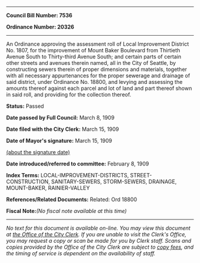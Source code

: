 

********

**Council Bill Number: 7536**
   
**Ordinance Number: 20326**
********

 An Ordinance approving the assessment roll of Local Improvement District No. 1807, for the improvement of Mount Baker Boulevard from Thirtieth Avenue South to Thirty-third Avenue South; and certain parts of certain other streets and avenues therein named, all in the City of Seattle, by constructing sewers therein of proper dimensions and materials, together with all necessary appurtenances for the proper sewerage and drainage of said district, under Ordinance No. 18800, and levying and assessing the amounts thereof against each parcel and lot of land and part thereof shown in said roll, and providing for the collection thereof.

**Status:** Passed
   
**Date passed by Full Council:** March 8, 1909
   
**Date filed with the City Clerk:** March 15, 1909
   
**Date of Mayor's signature:** March 15, 1909
   
[(about the signature date)](/~public/approvaldate.htm)
   
   
   
**Date introduced/referred to committee:** February 8, 1909
   
   
**Index Terms:** LOCAL-IMPROVEMENT-DISTRICTS, STREET-CONSTRUCTION, SANITARY-SEWERS, STORM-SEWERS, DRAINAGE, MOUNT-BAKER, RAINIER-VALLEY

**References/Related Documents:** Related: Ord 18800

**Fiscal Note:**_(No fiscal note available at this time)_
********

_No text for this document is available on-line. You may view this document at [the Office of the City Clerk](http://www.seattle.gov/leg/clerk/contactUs.htm). If you are unable to visit the Clerk's Office, you may request a copy or scan be made for you by Clerk staff. Scans and copies provided by the Office of the City Clerk are subject to [copy fees](http://clerk.seattle.gov/~public/clerkfees.htm), and the timing of service is dependent on the availability of staff._

